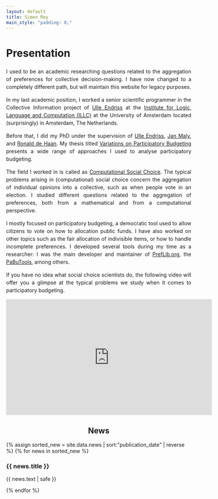 ```yaml
---
layout: default
title: Simon Rey
main_style: "padding: 0;"
---
```


<div id="newsbox">
<div id ="newscontent" style="line-height: 1.5; text-align: justify;" markdown="1">

# Presentation

I used to be an academic researching questions related to the aggregation of preferences for collective decision-making.
I have now changed to a completely different path, but will maintain this website for legacy purposes.

In my last academic position, I worked a senior scientific programmer in the Collective Information project of 
[Ulle Endriss](https://staff.science.uva.nl/u.endriss/ "Link to Ulle Endriss's personal page")
at the [Institute for Logic, Language and Computation (ILLC)](http://illc.uva.nl "Link to the ILLC main page")
at the University of Amsterdam located (surprisingly) in Amsterdam, The Netherlands.

Before that, I did my PhD under the supervision of 
[Ulle Endriss](https://staff.science.uva.nl/u.endriss/ "Link to Ulle Endriss's personal page"), 
[Jan Maly](https://janmaly.de/ "Link to Jan Maly's personal page"), and
[Ronald de Haan](https://staff.science.uva.nl/r.dehaan/ "Link to Ronald de Haan's personal page").
My thesis titled [Variations on Participatory Budgeting](/static/publications/Rey23.pdf) presents a wide range of approaches I used to analyse participatory budgeting.

The field I worked in is called as 
[Computational Social Choice](https://comsoc-community.org "Link to the Computational Social Choice websute").
The typical problems arising in (computational) social choice concern the aggregation of individual
opinions into a collective, such as when people vote in an election. I studied different questions 
related to the aggregation of preferences, both from a mathematical and from a computational perspective.

I mostly focused on participatory budgeting, a democratic tool used to allow citizens to vote on how
to allocation public funds. I have also worked on other topics such as the fair allocation of
indivisible items, or how to handle incomplete preferences. I developed several tools during my time 
as a researcher: I was the main developer and maintainer of [PrefLib.org](https://www.preflib.org/), 
the [PaBuTools](https://pypi.org/project/pabutools/), among others.

If you have no idea what social choice scientists do, the following video will offer you a glimpse
at the typical problems we study when it comes to participatory budgeting.

<div class="videoWrapper">
<iframe width="560" height="315" src="https://www.youtube.com/embed/iSX90xJjSAw" title="YouTube video player" frameborder="0" allow="accelerometer; autoplay; clipboard-write; encrypted-media; gyroscope; picture-in-picture" allowfullscreen></iframe>
</div>
</div>

<div id="newscol">
<h2 style="text-align: center;">News</h2>

{% assign sorted_new = site.data.news | sort:"publication_date" | reverse %}
{% for news in sorted_new %}

<div id="news">
<h3> {{ news.title }} </h3>
<p>	{{ news.text | safe }} </p>
</div> 
{% endfor %}
<div id="news"></div>
</div>